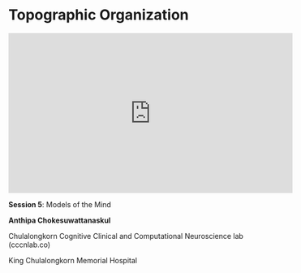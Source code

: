 # Topographic Organization

<iframe width="560" height="315" src="https://www.youtube.com/embed/bOygVTJMJvU" title="YouTube video player" frameborder="0" allow="accelerometer; autoplay; clipboard-write; encrypted-media; gyroscope; picture-in-picture; web-share" allowfullscreen></iframe>

**Session 5**: Models of the Mind

**Anthipa Chokesuwattanaskul**

Chulalongkorn Cognitive Clinical and Computational Neuroscience lab (cccnlab.co)

King Chulalongkorn Memorial Hospital

